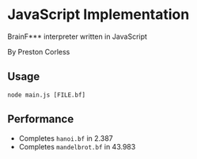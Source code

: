 
# JavaScript Implementation

BrainF*** interpreter written in JavaScript

By Preston Corless

## Usage

`node main.js [FILE.bf]`

## Performance

- Completes `hanoi.bf` in 2.387
- Completes `mandelbrot.bf` in 43.983

